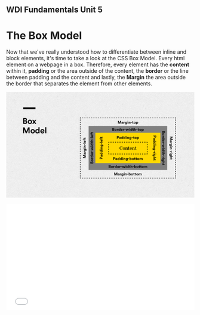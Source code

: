 **WDI Fundamentals Unit 5**
---

# The Box Model

Now that we've really understood how to differentiate between inline and block elements, it's time to take a look at the CSS Box Model. Every html element on a webpage in a box. Therefore, every element has the **content** within it, **padding** or the area outside of the content, the **border** or the line between padding and the content and lastly, the **Margin** the area outside the border that separates the element from other elements.

![](../assets/elkwebdesign/boxmodel.png)

<div class="wistia_responsive_padding" style="padding:56.25% 0 0 0;position:relative;"><div class="wistia_responsive_wrapper" style="height:100%;left:0;position:absolute;top:0;width:100%;"><iframe src="//fast.wistia.net/embed/iframe/4o0byeriss?seo=false&videoFoam=true" allowtransparency="true" frameborder="0" scrolling="no" class="wistia_embed" name="wistia_embed" allowfullscreen mozallowfullscreen webkitallowfullscreen oallowfullscreen msallowfullscreen width="100%" height="100%"></iframe></div></div>
<script src="//fast.wistia.net/assets/external/E-v1.js" async></script>
